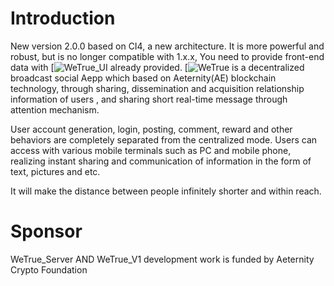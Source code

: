 # Introduction

New version 2.0.0 based on CI4, a new architecture. It is more powerful and robust, but is no longer compatible with 1.x.x, You need to provide front-end data with [![WeTrue_UI](https://github.com/Lfh2msn/WeTrue_UI) already provided.
[![WeTrue](https://www.WeTrue.io) is a decentralized broadcast social Aepp which based on Aeternity(AE) blockchain technology, through sharing,  dissemination and acquisition relationship information of users , and sharing short real-time message through attention mechanism.

User account generation, login, posting, comment,  reward and other behaviors are completely separated from the centralized mode. Users can access with various mobile terminals such as PC and mobile phone,  realizing instant sharing and communication of information in the form of text, pictures and etc.

It will make the distance between people infinitely shorter and within reach.

# Sponsor

WeTrue_Server AND WeTrue_V1 development work is funded by Aeternity Crypto Foundation
